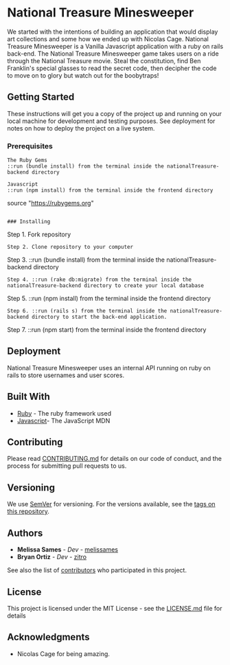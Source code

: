 # National Treasure Minesweeper

We started with the intentions of building an application that would display art collections and some how we ended up with Nicolas Cage. National Treasure Minesweeper is a Vanilla Javascript application with a ruby on rails back-end. The National Treasure Minesweeper game takes users on a ride through the National Treasure movie. Steal the constitution, find Ben Franklin's special glasses to read the secret code, then decipher the code to move on to glory but watch out for the boobytraps!

## Getting Started

These instructions will get you a copy of the project up and running on your local machine for development and testing purposes. See deployment for notes on how to deploy the project on a live system.

### Prerequisites

```
The Ruby Gems
::run (bundle install) from the terminal inside the nationalTreasure-backend directory

Javascript
::run (npm install) from the terminal inside the frontend directory
```

source "https://rubygems.org"
```

### Installing

```
Step 1. Fork repository

```
Step 2. Clone repository to your computer

```
Step 3. ::run (bundle install) from the terminal inside the nationalTreasure-backend directory

```
Step 4. ::run (rake db:migrate) from the terminal inside the nationalTreasure-backend directory to create your local database

```
Step 5. ::run (npm install) from the terminal inside the frontend directory

```
Step 6. ::run (rails s) from the terminal inside the nationalTreasure-backend directory to start the back-end application.

```
Step 7. ::run (npm start) from the terminal inside the frontend directory



## Deployment

National Treasure Minesweeper uses an internal API running on ruby on rails to store usernames and user scores.

## Built With

* [Ruby](https://www.ruby-lang.org/en/) - The ruby framework used
* [Javascript](https://developer.mozilla.org/en-US/docs/Web/JavaScript)- The JavaScript MDN
## Contributing

Please read [CONTRIBUTING.md](./CONTRIBUTING.md) for details on our code of conduct, and the process for submitting pull requests to us.

## Versioning

We use [SemVer](http://semver.org/) for versioning. For the versions available, see the [tags on this repository](https://github.com/your/project/tags).

## Authors

* **Melissa Sames** - *Dev* - [melissames](https://github.com/melissames)
* **Bryan Ortiz** - *Dev* - [zitro](https://github.com/zitro)

See also the list of [contributors](https://github.com/your/project/contributors) who participated in this project.

## License

This project is licensed under the MIT License - see the [LICENSE.md](LICENSE.md) file for details

## Acknowledgments

* Nicolas Cage for being amazing.
